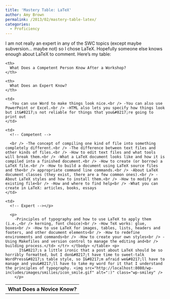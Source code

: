 ```yaml
---
title: 'Mastery Table: LaTeX'
author: Amy Brown
permalink: /2013/02/mastery-table-latex/
categories:
  - Proficiency
---
```

I am not really an expert in any of the SWC topics (except maybe subversion&#8230; maybe not) so I chose LaTeX. Hopefully someone else knows enough about LaTeX to comment. Here&#8217;s my table:

<table>
  <tr>
    <th>
      What Does a Novice Know?
    </th>
    
    <th>
      What Does a Competent Person Know After a Workshop?
    </th>
    
    <th>
      What Does an Expert Know?
    </th>
  </tr>
  
  <tr valign="top">
    <!--Novice--></p> 
    
    <td>
      -You can use Word to make things look nice.<br /> -You can also use PowerPoint or Excel.<br /> -HTML also lets you specify how things look but it&#8217;s not reliable for things that you&#8217;re going to print out
    </td>
    
    <td>
      <!-- Competent -->
      
      <br /> -The concept of compiling one kind of file into something completely different.<br /> -The difference between text files and other kinds of files.<br /> -How to edit text files and what tools will break them.<br /> -What a LaTeX document looks like and how it is compiled into a finished document.<br /> -How to create (or borrow) a LaTeX file.<br /> -How to build a document using LaTeX source files and the<br /> appropriate command line commands.<br /> -About LaTeX document classes (they exist, there are a few common ones).<br /> -About LaTeX styles and how to install them.<br /> -How to modify an existing file<br /> -How and where to find help<br /> -What you can create in LaTeX: articles, books, essays
    </td>
    
    <td>
      <!-- Expert --></p> 
      
      <p>
        -Principles of typography and how to use LaTeX to apply them (i.e.,<br /> kerning, font choice)<br /> -How TeX works: glue, boxes<br /> -How to use LaTeX for images, tables, lists, headers and footers, and other document elements<br /> -How to redefine environments and commands<br /> -How to create your own styles<br /> -Using Makefiles and version control to manage the editing and<br /> building process.</td> </tr> </tbody> </table> <p>
          It&#8217;s a little ironic that a post about LaTeX should be so horribly formatted, but I don&#8217;t have time to sweet-talk WordPress&#8217;s table style, so I&#8217;m afraid we&#8217;ll have to manage and you&#8217;ll have to take my word for it that I understand the principles of typography. <img src="http://localhost:8080/wp-includes/images/smilies/icon_smile.gif" alt=":)" class="wp-smiley" />
        </p>
